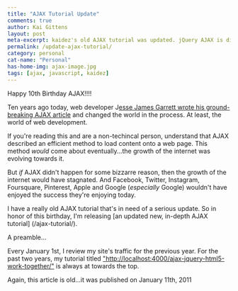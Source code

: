 ```yaml
---
title: "AJAX Tutorial Update"
comments: true
author: Kai Gittens
layout: post
meta-excerpt: kaidez's old AJAX tutorial was updated. jQuery AJAX is discussed in depth and there's a short discussion on JavaScript Promises.
permalink: /update-ajax-tutorial/
category: personal
cat-name: "Personal"
has-home-img: ajax-image.jpg
tags: [ajax, javascript, kaidez]
---
```

Happy 10th Birthday AJAX!!!!

Ten years ago today, web developer J[esse James Garrett wrote his ground-breaking AJAX article](http://www.adaptivepath.com/ideas/ajax-new-approach-web-applications/) and changed the world in the process. At least, the world of web development.

If you're reading this and are a non-techincal person, understand that AJAX described an efficient method to load content onto a web page.  This method *would* come about eventually...the growth of the internet was evolving towards it.

But *if* AJAX didn't happen for some bizzarre reason, then the growth of the internet would have stagnated. And Facebook, Twitter, Instagram, Foursquare, Pinterest, Apple and Google (*especially* Google) wouldn't have enjoyed the success they're enjoying today.

I have a really old AJAX tutorial that's in need of a serious update. So in honor of this birthday, I'm releasing [an updated new, in-depth AJAX tutorial] (/ajax-tutorial/).

A preamble...

Every January 1st, I review my site's traffic for the previous year. For the past two years, my tutorial titled ["http://localhost:4000/ajax-jquery-html5-work-together/"](/ajax-jquery-html5-work-together/) is always at towards the top.

Again, this article is old...it was published on January 11th, 2011
